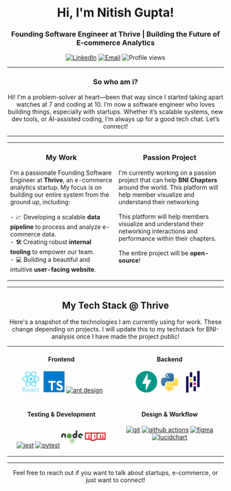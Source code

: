 <div align="center">
  <alt="Header Banner" width="800"/>
  <h1>Hi, I'm Nitish Gupta! </h1>
  <h3>Founding Software Engineer at Thrive | Building the Future of E-commerce Analytics</h3>
  <p>
    <a href="https://www.linkedin.com/in/nitish2306/" target="_blank"><img alt="LinkedIn" src="https://img.shields.io/badge/LinkedIn-0077B5?style=for-the-badge&logo=linkedin&logoColor=white&color=268BD2"></a>
    <a href="mailto:nitishgupta2306@gmail.com"><img alt="Email" src="https://img.shields.io/badge/Email-D14836?style=for-the-badge&logo=gmail&logoColor=white&color=D33682"></a>
    <img src="https://komarev.com/ghpvc/?username=NitishGupta2306&color=268BD2&style=for-the-badge" alt="Profile views"/>
  </p>
</div>

---

<div align="center">
  <h3>So who am i?</h3>
  <p align="center">
    Hi! I'm a problem-solver at heart—been that way since I started taking apart watches at 7 and coding at 10. I’m now a software engineer who loves building things, especially with startups. Whether it’s scalable systems, new dev tools, or AI-assisted coding, I’m always up for a good tech chat. Let’s connect!
  </p>
</div>


---

<div align="center">
  <table width="100%">
    <tr>
      <td width="50%" valign="top">
        <h3 align="center"> My Work </h3>
        <p align="left">
          I'm a passionate Founding Software Engineer at <strong>Thrive</strong>, an e-commerce analytics startup. My focus is on building our entire system from the ground up, including:
          <br><br>
          - 📈 Developing a scalable <strong>data pipeline</strong> to process and analyze e-commerce data.
          <br>
          - 🛠️ Creating robust <strong>internal tooling</strong> to empower our team.
          <br>
          - 💻 Building a beautiful and intuitive <strong>user-facing website</strong>.
        </p>
      </td>
      <td width="50%" valign="top">
        <h3 align="center"> Passion Project</h3>
        <p align="left">
          I'm currently working on a passion project that can help <strong>BNI Chapters</strong> around the world. This platform will help member visualize and understand their networking 
          <br><br>
          This platform will help members visualize and understand their networking interactions and performance within their chapters.
          <br><br>
          The entire project will be <strong>open-source</strong>!
        </p>
      </td>
    </tr>
  </table>
</div>

---

<h2 align="center">My Tech Stack @ Thrive </h2>
<p align="center">
  Here's a snapshot of the technologies I am currently using for work. These change depending on projects. I will update this to my techstack for BNI-analysis once I have made the project public!
</p>

<table width="100%" style="border: none;">
  <tr>
    <td width="50%" valign="top">
      <h4 align="center">Frontend</h4>
      <p align="center">
        <a href="https://reactjs.org/" target="_blank" rel="noreferrer"><img src="https://raw.githubusercontent.com/devicons/devicon/master/icons/react/react-original-wordmark.svg" alt="react" width="50" height="50"/></a>
        <a href="https://www.typescriptlang.org/" target="_blank" rel="noreferrer"><img src="https://raw.githubusercontent.com/devicons/devicon/master/icons/typescript/typescript-original.svg" alt="typescript" width="50" height="50"/></a>
        <a href="https://ant.design/" target="_blank" rel="noreferrer"><img src="https://gw.alipayobjects.com/zos/rmsportal/KDpgvguMpGfqaHPjicRK.svg" alt="ant design" width="50" height="50"/></a>
      </p>
    </td>
    <td width="50%" valign="top">
      <h4 align="center">Backend</h4>
      <p align="center">
        <a href="https://fastapi.tiangolo.com/" target="_blank" rel="noreferrer"><img src="https://raw.githubusercontent.com/devicons/devicon/master/icons/fastapi/fastapi-original.svg" alt="fastapi" width="50" height="50"/></a>
        <a href="https://www.python.org" target="_blank" rel="noreferrer"><img src="https://raw.githubusercontent.com/devicons/devicon/master/icons/python/python-original.svg" alt="python" width="50" height="50"/></a>
        <a href="https://pandas.pydata.org/" target="_blank" rel="noreferrer"><img src="https://raw.githubusercontent.com/devicons/devicon/2ae2a900d2f041da66e950e4d48052658d850630/icons/pandas/pandas-original.svg" alt="pandas" width="50" height="50"/></a>
      </p>
    </td>
  </tr>
  <tr>
    <td width="50%" valign="top">
      <h4 align="center">Testing & Development</h4>
      <p align="center">
        <a href="https://jestjs.io" target="_blank" rel="noreferrer"><img src="https://www.vectorlogo.zone/logos/jestjsio/jestjsio-icon.svg" alt="jest" width="50" height="50"/></a>
        <a href="https://docs.pytest.org/en/stable/" target="_blank" rel="noreferrer"><img src="https://www.vectorlogo.zone/logos/pytest/pytest-icon.svg" alt="pytest" width="50" height="50"/></a>
        <a href="https://nodejs.org" target="_blank" rel="noreferrer"><img src="https://raw.githubusercontent.com/devicons/devicon/master/icons/nodejs/nodejs-original-wordmark.svg" alt="nodejs" width="50" height="50"/></a>
        <a href="https://www.npmjs.com/" target="_blank" rel="noreferrer"><img src="https://raw.githubusercontent.com/devicons/devicon/master/icons/npm/npm-original-wordmark.svg" alt="npm" width="50" height="50"/></a>
      </p>
    </td>
    <td width="50%" valign="top">
      <h4 align="center">Design & Workflow</h4>
      <p align="center">
        <a href="https://git-scm.com/" target="_blank" rel="noreferrer"><img src="https://www.vectorlogo.zone/logos/git-scm/git-scm-icon.svg" alt="git" width="50" height="50"/></a>
        <a href="https://github.com/features/actions" target="_blank" rel="noreferrer"><img src="https://www.vectorlogo.zone/logos/github/github-icon.svg" alt="github actions" width="50" height="50"/></a>
        <a href="https://www.figma.com/" target="_blank" rel="noreferrer"><img src="https://www.vectorlogo.zone/logos/figma/figma-icon.svg" alt="figma" width="50" height="50"/></a>
        <a href="https://www.lucidchart.com" target="_blank" rel="noreferrer"><img src="https://cdn.worldvectorlogo.com/logos/lucidchart-1.svg" alt="lucidchart" width="50" height="50"/></a>
      </p>
    </td>
  </tr>
</table>

---

<div align="center">
  <p>Feel free to reach out if you want to talk about startups, e-commerce, or just want to connect!</p>
</div>


